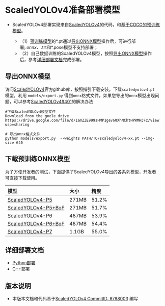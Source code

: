 # ScaledYOLOv4准备部署模型

- ScaledYOLOv4部署实现来自[ScaledYOLOv4](https://github.com/WongKinYiu/ScaledYOLOv4)的代码，和[基于COCO的预训练模型](https://github.com/WongKinYiu/ScaledYOLOv4)。

  - （1）[预训练模型](https://github.com/WongKinYiu/ScaledYOLOv4)的*.pt通过[导出ONNX模型](#导出ONNX模型)操作后，可进行部署;*.onnx、*.trt和*.pose模型不支持部署；
  - （2）自己数据训练的ScaledYOLOv4模型，按照[导出ONNX模型](#%E5%AF%BC%E5%87%BAONNX%E6%A8%A1%E5%9E%8B)操作后，参考[详细部署文档](#详细部署文档)完成部署。


## 导出ONNX模型


  访问[ScaledYOLOv4](https://github.com/WongKinYiu/ScaledYOLOv4)官方github库，按照指引下载安装，下载`scaledyolov4.pt` 模型，利用 `models/export.py` 得到`onnx`格式文件。如果您导出的`onnx`模型出现问题，可以参考[ScaledYOLOv4#401](https://github.com/WongKinYiu/ScaledYOLOv4/issues/401)的解决办法

  ```
  #下载ScaledYOLOv4模型文件
  Download from the goole drive https://drive.google.com/file/d/1aXZZE999sHMP1gev60XhNChtHPRMH3Fz/view?usp=sharing

  # 导出onnx格式文件
  python models/export.py  --weights PATH/TO/scaledyolov4-xx.pt --img-size 640
  ```


## 下载预训练ONNX模型

为了方便开发者的测试，下面提供了ScaledYOLOv4导出的各系列模型，开发者可直接下载使用。

| 模型                                                               | 大小    | 精度    |
|:---------------------------------------------------------------- |:----- |:----- |
| [ScaledYOLOv4-P5](https://bj.bcebos.com/paddlehub/fastdeploy/yolov4-p5.onnx) | 271MB | 51.2% |
| [ScaledYOLOv4-P5+BoF](https://bj.bcebos.com/paddlehub/fastdeploy/yolov4-p5_.onnx) | 271MB | 51.7% |
| [ScaledYOLOv4-P6](https://bj.bcebos.com/paddlehub/fastdeploy/yolov4-p6.onnx) | 487MB | 53.9% |
| [ScaledYOLOv4-P6+BoF](https://bj.bcebos.com/paddlehub/fastdeploy/yolov4-p6_.onnx) | 487MB | 54.4% |
| [ScaledYOLOv4-P7](https://bj.bcebos.com/paddlehub/fastdeploy/yolov4-p7.onnx) | 1.1GB | 55.0% |



## 详细部署文档

- [Python部署](python)
- [C++部署](cpp)


## 版本说明

- 本版本文档和代码基于[ScaledYOLOv4 CommitID: 6768003](https://github.com/WongKinYiu/ScaledYOLOv4/commit/676800364a3446900b9e8407bc880ea2127b3415) 编写
